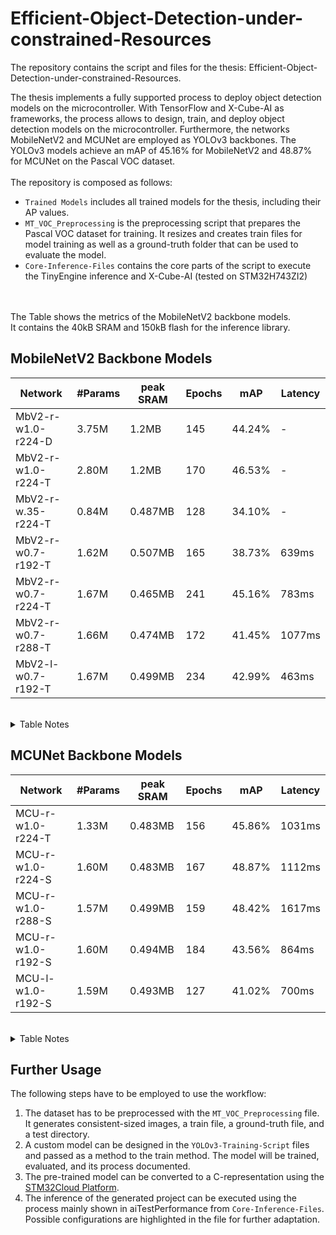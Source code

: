 # Efficient-Object-Detection-under-constrained-Resources

The repository contains the script and files for the thesis: Efficient-Object-Detection-under-constrained-Resources.

The thesis implements a fully supported process to deploy object detection models on the microcontroller. With TensorFlow and X-Cube-AI as frameworks, the process allows to design, train, and deploy object detection models on the microcontroller. Furthermore, the networks MobileNetV2 and MCUNet are employed as YOLOv3 backbones. The YOLOv3 models achieve an mAP of 45.16\% for MobileNetV2 and 48.87\% for MCUNet on the Pascal VOC dataset. 
<br>
<br>
The repository is composed as follows: <br>
+ `Trained Models` includes all trained models for the thesis, including their AP values.<br>
+ `MT_VOC_Preprocessing` is the preprocessing script that prepares the Pascal VOC dataset for training. It resizes and creates train files for model training as well as a ground-truth folder that can be used to evaluate the model.<br>
+ `Core-Inference-Files` contains the core parts of the script to execute the TinyEngine inference and X-Cube-AI (tested on STM32H743ZI2)
<br>
<br>
The Table shows the metrics of the MobileNetV2 backbone models.<br>
It contains the 40kB SRAM and 150kB flash for the inference library. <br>

 ## MobileNetV2 Backbone Models
 
| Network  | #Params | peak SRAM  | Epochs | mAP  | Latency |
| ----- | ----- |------- | ----- |------- | ----- |
|MbV2-r-w1.0-r224-D | 3.75M | 1.2MB | 145 | 44.24% | - |
|MbV2-r-w1.0-r224-T | 2.80M | 1.2MB | 170 | 46.53% | - |
|MbV2-r-w.35-r224-T | 0.84M | 0.487MB | 128 | 34.10% | - |
|MbV2-r-w0.7-r192-T | 1.62M | 0.507MB | 165 | 38.73% | 639ms |
|MbV2-r-w0.7-r224-T | 1.67M | 0.465MB | 241 | 45.16% | 783ms |
|MbV2-r-w0.7-r288-T | 1.66M | 0.474MB | 172 | 41.45% | 1077ms |
|MbV2-l-w0.7-r192-T | 1.67M | 0.499MB | 234 | 42.99% | 463ms |
<br>
<details><summary>Table Notes</summary>
 
+ The metrics contain the 40kB SRAM and 150kB flash for the inference library
+ Models are trained on 600 epochs using ADAM optimizer
+ ReduceOnPlateau with patience = 30 and factor = 0.1
+ EarlyStopping with patience = 30
</details>

 ## MCUNet Backbone Models
 
| Network  | #Params | peak SRAM  | Epochs | mAP  | Latency |
| ----- | ----- |------- | ----- |------- | ----- |
|MCU-r-w1.0-r224-T |1.33M |0.483MB |156 |45.86% |1031ms|
|MCU-r-w1.0-r224-S |1.60M |0.483MB |167 |48.87% |1112ms|
|MCU-r-w1.0-r288-S |1.57M |0.499MB |159 |48.42% |1617ms|
|MCU-r-w1.0-r192-S |1.60M |0.494MB |184 |43.56% |864ms|
|MCU-l-w1.0-r192-S |1.59M |0.493MB |127 |41.02% |700ms|
<br>
<details><summary>Table Notes</summary>
+ The metrics contain the 40kB SRAM and 150kB flash for the inference library
+ Models are trained on 600 epochs using ADAM optimizer
+ ReduceOnPlateau with patience = 30 and factor = 0.1
+ EarlyStopping with patience = 30
</details>

 ## Further Usage
 The following steps have to be employed to use the workflow:
 1. The dataset has to be preprocessed with the `MT_VOC_Preprocessing` file. It generates consistent-sized images, a train file, a ground-truth file, and a test directory.
 2. A custom model can be designed in the `YOLOv3-Training-Script` files and passed as a method to the train method. The model will be trained, evaluated, and its process documented.
 3. The pre-trained model can be converted to a C-representation using the [STM32Cloud Platform](https://stm32ai-cs.st.com/home).
 4. The inference of the generated project can be executed using the process mainly shown in aiTestPerformance from `Core-Inference-Files`. Possible configurations are highlighted in the file for further adaptation.







